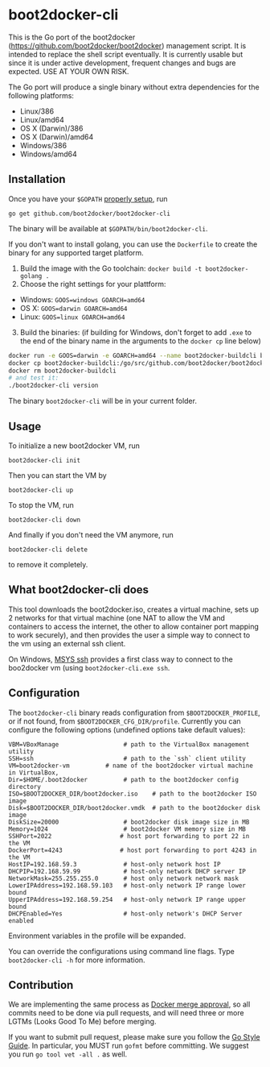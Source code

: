 # boot2docker-cli

This is the Go port of the boot2docker (https://github.com/boot2docker/boot2docker)
management script. It is intended to replace the shell script eventually. It is
currently usable but since it is under active development, frequent changes and
bugs are expected. USE AT YOUR OWN RISK.

The Go port will produce a single binary without extra dependencies for the
following platforms:

- Linux/386
- Linux/amd64
- OS X (Darwin)/386
- OS X (Darwin)/amd64
- Windows/386
- Windows/amd64


## Installation

Once you have your `$GOPATH` [properly
setup](http://golang.org/doc/code.html#GOPATH), run

    go get github.com/boot2docker/boot2docker-cli


The binary will be available at `$GOPATH/bin/boot2docker-cli`.

If you don't want to install golang, you can use the `Dockerfile` to create the
binary for any supported target platform.

1. Build the image with the Go toolchain: `docker build -t boot2docker-golang .`
2. Choose the right settings for your plattform:
  * Windows: `GOOS=windows GOARCH=amd64`
  * OS X: `GOOS=darwin GOARCH=amd64`
  * Linux: `GOOS=linux GOARCH=amd64`
3. Build the binaries: (if building for Windows, don't forget to add `.exe` to
   the end of the binary name in the arguments to the `docker cp` line below)
```sh
docker run -e GOOS=darwin -e GOARCH=amd64 --name boot2docker-buildcli boot2docker-golang
docker cp boot2docker-buildcli:/go/src/github.com/boot2docker/boot2docker-cli/boot2docker-cli .
docker rm boot2docker-buildcli
# and test it:
./boot2docker-cli version
```

The binary `boot2docker-cli` will be in your current folder.


## Usage

To initialize a new boot2docker VM, run

    boot2docker-cli init

Then you can start the VM by

    boot2docker-cli up

To stop the VM, run

    boot2docker-cli down

And finally if you don't need the VM anymore, run

    boot2docker-cli delete

to remove it completely.

## What boot2docker-cli does

This tool downloads the boot2docker.iso, creates a virtual machine, sets up 2 
networks for that virtual machine (one NAT to allow the VM and containers to access
the internet, the other to allow container port mapping to work securely), and then 
provides the user a simple way to connect to the vm using an external ssh client.

On Windows, [MSYS ssh](http://www.mingw.org/) provides a first class way to connect
to the boo2docker vm (using ``boot2docker-cli.exe ssh``.

## Configuration

The `boot2docker-cli` binary reads configuration from `$BOOT2DOCKER_PROFILE`, or
if not found, from `$BOOT2DOCKER_CFG_DIR/profile`. Currently you can configure
the following options (undefined options take default values):

    VBM=VBoxManage                  # path to the VirtualBox management utility
    SSH=ssh                         # path to the `ssh` client utility
    VM=boot2docker-vm          # name of the boot2docker virtual machine in VirtualBox,
    Dir=$HOME/.boot2docker          # path to the boot2docker config directory
    ISO=$BOOT2DOCKER_DIR/boot2docker.iso    # path to the boot2docker ISO image
    Disk=$BOOT2DOCKER_DIR/boot2docker.vmdk  # path to the boot2docker disk image
    DiskSize=20000                  # boot2docker disk image size in MB
    Memory=1024                     # boot2docker VM memory size in MB
    SSHPort=2022                   # host port forwarding to port 22 in the VM
    DockerPort=4243                # host port forwarding to port 4243 in the VM
    HostIP=192.168.59.3             # host-only network host IP
    DHCPIP=192.168.59.99            # host-only network DHCP server IP
    NetworkMask=255.255.255.0       # host only network network mask
    LowerIPAddress=192.168.59.103   # host-only network IP range lower bound
    UpperIPAddress=192.168.59.254   # host-only network IP range upper bound
    DHCPEnabled=Yes                 # host-only network's DHCP Server enabled

Environment variables in the profile will be expanded.

You can override the configurations using command line flags. Type
`boot2docker-cli -h` for more information. 



## Contribution

We are implementing the same process as [Docker merge
approval](https://github.com/dotcloud/docker/blob/master/CONTRIBUTING.md#merge-approval),
so all commits need to be done via pull requests, and will need three or more
LGTMs (Looks Good To Me) before merging.

If you want to submit pull request, please make sure you follow the [Go Style
Guide](https://code.google.com/p/go-wiki/wiki/Style). In particular, you MUST
run `gofmt` before committing. We suggest you run `go tool vet -all .` as well.

